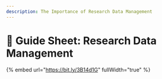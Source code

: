 ```yaml
---
description: The Importance of Research Data Management
---
```


# 🔴 Guide Sheet: Research Data Management



{% embed url="https://bit.ly/3B14d1G" fullWidth="true" %}
